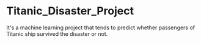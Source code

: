 # Titanic_Disaster_Project
It's a machine learning project that tends to predict whether passengers of Titanic ship survived the disaster or not.
